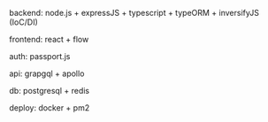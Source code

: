 backend: node.js + expressJS + typescript + typeORM + inversifyJS (IoC/DI)

frontend: react + flow

auth: passport.js

api: grapgql + apollo

db: postgresql + redis

deploy: docker + pm2